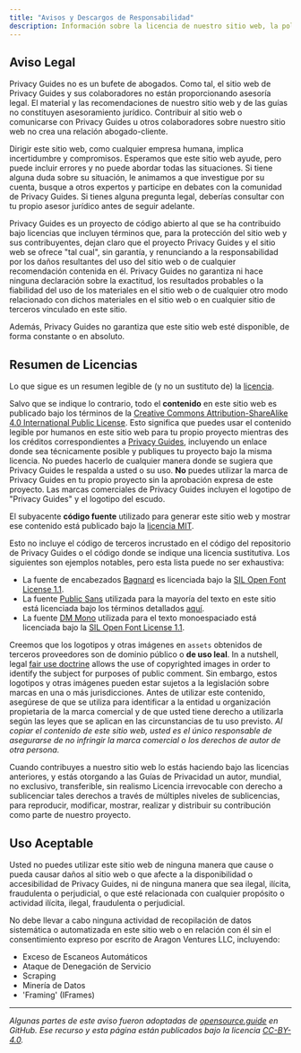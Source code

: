 ```yaml
---
title: "Avisos y Descargos de Responsabilidad"
description: Información sobre la licencia de nuestro sitio web, la política de uso aceptable y otros detalles importantes.
---
```


## Aviso Legal

Privacy Guides no es un bufete de abogados. Como tal, el sitio web de Privacy Guides y sus colaboradores no están proporcionando asesoría legal. El material y las recomendaciones de nuestro sitio web y de las guías no constituyen asesoramiento jurídico. Contribuir al sitio web o comunicarse con Privacy Guides u otros colaboradores sobre nuestro sitio web no crea una relación abogado-cliente.

Dirigir este sitio web, como cualquier empresa humana, implica incertidumbre y compromisos. Esperamos que este sitio web ayude, pero puede incluir errores y no puede abordar todas las situaciones. Si tiene alguna duda sobre su situación, le animamos a que investigue por su cuenta, busque a otros expertos y participe en debates con la comunidad de Privacy Guides. Si tienes alguna pregunta legal, deberías consultar con tu propio asesor jurídico antes de seguir adelante.

Privacy Guides es un proyecto de código abierto al que se ha contribuido bajo licencias que incluyen términos que, para la protección del sitio web y sus contribuyentes, dejan claro que el proyecto Privacy Guides y el sitio web se ofrece "tal cual", sin garantía, y renunciando a la responsabilidad por los daños resultantes del uso del sitio web o de cualquier recomendación contenida en él. Privacy Guides no garantiza ni hace ninguna declaración sobre la exactitud, los resultados probables o la fiabilidad del uso de los materiales en el sitio web o de cualquier otro modo relacionado con dichos materiales en el sitio web o en cualquier sitio de terceros vinculado en este sitio.

Además, Privacy Guides no garantiza que este sitio web esté disponible, de forma constante o en absoluto.

## Resumen de Licencias

<div class="admonition danger" markdown>

Lo que sigue es un resumen legible de (y no un sustituto de) la [licencia](https://github.com/privacyguides/privacyguides.org/blob/main/README.md#license).

</div>

Salvo que se indique lo contrario, todo el **contenido** en este sitio web es publicado bajo los términos de la [Creative Commons Attribution-ShareAlike 4.0 International Public License](https://github.com/privacyguides/privacyguides.org/tree/main/LICENSE). Esto significa que puedes usar el contenido legible por humanos en este sitio web para tu propio proyecto mientras des los créditos correspondientes a [Privacy Guides](https://www.privacyguides.org), incluyendo un enlace donde sea técnicamente posible y publiques tu proyecto bajo la misma licencia. No puedes hacerlo de cualquier manera donde se sugiera que Privacy Guides le respalda a usted o su uso. **No** puedes utilizar la marca de Privacy Guides en tu propio proyecto sin la aprobación expresa de este proyecto. Las marcas comerciales de Privacy Guides incluyen el logotipo de "Privacy Guides" y el logotipo del escudo.

El subyacente **código fuente** utilizado para generar este sitio web y mostrar ese contenido está publicado bajo la [licencia MIT](https://github.com/privacyguides/privacyguides.org/tree/main/LICENSE-CODE).

Esto no incluye el código de terceros incrustado en el código del repositorio de Privacy Guides o el código donde se indique una licencia sustitutiva. Los siguientes son ejemplos notables, pero esta lista puede no ser exhaustiva:

* La fuente de encabezados [Bagnard](https://github.com/privacyguides/brand/tree/67166ed8b641d8ac1837d0b75329e02ed4056704/fonts/Bagnard) es licenciada bajo la [SIL Open Font License 1.1](https://github.com/privacyguides/brand/blob/67166ed8b641d8ac1837d0b75329e02ed4056704/fonts/Bagnard/LICENSE.txt).
* La fuente [Public Sans](https://github.com/privacyguides/brand/tree/67166ed8b641d8ac1837d0b75329e02ed4056704/fonts/Public%20Sans) utilizada para la mayoría del texto en este sitio está licenciada bajo los términos detallados [aquí](https://github.com/privacyguides/brand/blob/67166ed8b641d8ac1837d0b75329e02ed4056704/fonts/Public%20Sans/LICENSE.txt).
* La fuente [DM Mono](https://github.com/privacyguides/brand/tree/67166ed8b641d8ac1837d0b75329e02ed4056704/fonts/DM%20Mono) utilizada para el texto monoespaciado está licenciada bajo la [SIL Open Font License 1.1](https://github.com/privacyguides/brand/blob/67166ed8b641d8ac1837d0b75329e02ed4056704/fonts/DM%20Mono/LICENSE.txt).

Creemos que los logotipos y otras imágenes en `assets` obtenidos de terceros proveedores son de dominio público o **de uso leal**. In a nutshell, legal [fair use doctrine](https://copyright.gov/fair-use/more-info.html) allows the use of copyrighted images in order to identify the subject for purposes of public comment. Sin embargo, estos logotipos y otras imágenes pueden estar sujetos a la legislación sobre marcas en una o más jurisdicciones. Antes de utilizar este contenido, asegúrese de que se utiliza para identificar a la entidad u organización propietaria de la marca comercial y de que usted tiene derecho a utilizarla según las leyes que se aplican en las circunstancias de tu uso previsto. *Al copiar el contenido de este sitio web, usted es el único responsable de asegurarse de no infringir la marca comercial o los derechos de autor de otra persona.*

Cuando contribuyes a nuestro sitio web lo estás haciendo bajo las licencias anteriores, y estás otorgando a las Guías de Privacidad un autor, mundial, no exclusivo, transferible, sin realismo Licencia irrevocable con derecho a sublicenciar tales derechos a través de múltiples niveles de sublicencias, para reproducir, modificar, mostrar, realizar y distribuir su contribución como parte de nuestro proyecto.

## Uso Aceptable

Usted no puedes utilizar este sitio web de ninguna manera que cause o pueda causar daños al sitio web o que afecte a la disponibilidad o accesibilidad de Privacy Guides, ni de ninguna manera que sea ilegal, ilícita, fraudulenta o perjudicial, o que esté relacionada con cualquier propósito o actividad ilícita, ilegal, fraudulenta o perjudicial.

No debe llevar a cabo ninguna actividad de recopilación de datos sistemática o automatizada en este sitio web o en relación con él sin el consentimiento expreso por escrito de Aragon Ventures LLC, incluyendo:

* Exceso de Escaneos Automáticos
* Ataque de Denegación de Servicio
* Scraping
* Minería de Datos
* 'Framing' (IFrames)

---

*Algunas partes de este aviso fueron adoptadas de [opensource.guide](https://github.com/github/opensource.guide/blob/master/notices.md) en GitHub. Ese recurso y esta página están publicados bajo la licencia [CC-BY-4.0](https://creativecommons.org/licenses/by-sa/4.0).*
